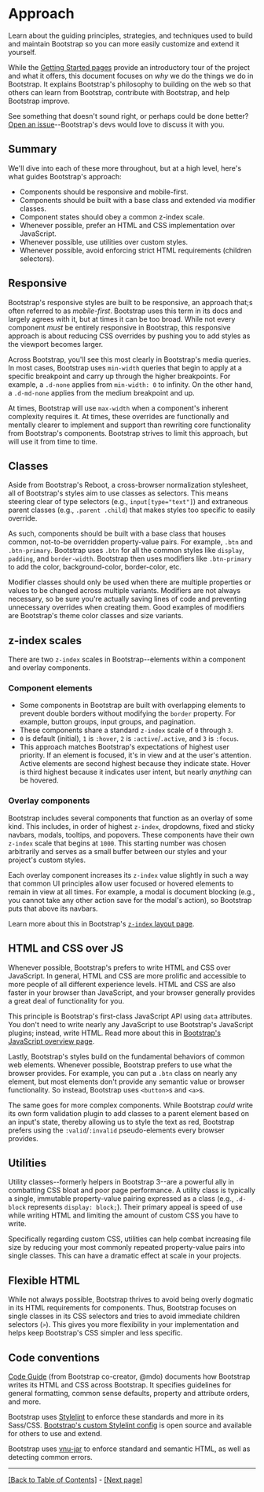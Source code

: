 # Approach

Learn about the guiding principles, strategies, and techniques used to build and maintain Bootstrap so you can more easily customize and extend it yourself.

While the [Getting Started pages](https://github.com/AndrewSRea/My_Learning_Port/tree/main/Bootstrap/Getting_Started#getting-started) provide an introductory tour of the project and what it offers, this document focuses on *why* we do the things we do in Bootstrap. It explains Bootstrap's philosophy to building on the web so that others can learn from Bootstrap, contribute with Bootstrap, and help Bootstrap improve.

See something that doesn't sound right, or perhaps could be done better? [Open an issue](https://github.com/twbs/bootstrap/issues/new)--Bootstrap's devs would love to discuss it with you.

## Summary

We'll dive into each of these more throughout, but at a high level, here's what guides Bootstrap's approach:

* Components should be responsive and mobile-first.
* Components should be built with a base class and extended via modifier classes.
* Component states should obey a common z-index scale.
* Whenever possible, prefer an HTML and CSS implementation over JavaScript.
* Whenever possible, use utilities over custom styles.
* Whenever possible, avoid enforcing strict HTML requirements (children selectors).

## Responsive

Bootstrap's responsive styles are built to be responsive, an approach that;s often referred to as *mobile-first*. Bootstrap uses this term in its docs and largely agrees with it, but at times it can be too broad. While not every component *must* be entirely responsive in Bootstrap, this responsive approach is about reducing CSS overrides by pushing you to add styles as the viewport becomes larger.

Across Bootstrap, you'll see this most clearly in Bootstrap's media queries. In most cases, Bootstrap uses `min-width` queries that begin to apply at a specific breakpoint and carry up through the higher breakpoints. For example, a `.d-none` applies from `min-width: 0` to infinity. On the other hand, a `.d-md-none` applies from the medium breakpoint and up.

At times, Bootstrap will use `max-width` when a component's inherent complexity requires it. At times, these overrides are functionally and mentally clearer to implement and support than rewriting core functionality from Bootstrap's components. Bootstrap strives to limit this approach, but will use it from time to time.

## Classes

Aside from Bootstrap's Reboot, a cross-browser normalization stylesheet, all of Bootstrap's styles aim to use classes as selectors. This means steering clear of type selectors (e.g., `input[type="text"]`) and extraneous parent classes (e.g., `.parent .child`) that makes styles too specific to easily override.

As such, components should be built with a base class that houses common, not-to-be overridden property-value pairs. For example, `.btn` and `.btn-primary`. Bootstrap uses `.btn` for all the common styles like `display`, `padding`, and `border-width`. Bootstrap then uses modifiers like `.btn-primary` to add the color, background-color, border-color, etc.

Modifier classes should only be used when there are multiple properties or values to be changed across multiple variants. Modifiers are not always necessary, so be sure you're actually saving lines of code and preventing unnecessary overrides when creating them. Good examples of modifiers are Bootstrap's theme color classes and size variants.

## z-index scales

There are two `z-index` scales in Bootstrap--elements within a component and overlay components.

### Component elements

* Some components in Bootstrap are built with overlapping elements to prevent double borders without modifying the `border` property. For example, button groups, input groups, and pagination.
* These components share a standard `z-index` scale of `0` through `3`.
* `0` is default (initial), `1` is `:hover`, `2` is `:active`/`.active`, and `3` is `:focus`.
* This approach matches Bootstrap's expectations of highest user priority. If an element is focused, it's in view and at the user's attention. Active elements are second highest because they indicate state. Hover is third highest because it indicates user intent, but nearly *anything* can be hovered.

### Overlay components

Bootstrap includes several components that function as an overlay of some kind. This includes, in order of highest `z-index`, dropdowns, fixed and sticky navbars, modals, tooltips, and popovers. These components have their own `z-index` scale that begins at `1000`. This starting number was chosen arbitrarily and serves as a small buffer between our styles and your project's custom styles.

Each overlay component increases its `z-index` value slightly in such a way that common UI principles allow user focused or hovered elements to remain in view at all times. For example, a modal is document blocking (e.g., you cannot take any other action save for the modal's action), so Bootstrap puts that above its navbars.

Learn more about this in Bootstrap's [`z-index` layout page](https://github.com/AndrewSRea/My_Learning_Port/tree/main/Bootstrap/Layout/Z-Index#z-index).

## HTML and CSS over JS

Whenever possible, Bootstrap's prefers to write HTML and CSS over JavaScript. In general, HTML and CSS are more prolific and accessible to more people of all different experience levels. HTML and CSS are also faster in your browser than JavaScript, and your browser generally provides a great deal of functionality for you.

This principle is Bootstrap's first-class JavaScript API using `data` attributes. You don't need to write nearly any JavaScript to use Bootstrap's JavaScript plugins; instead, write HTML. Read more about this in [Bootstrap's JavaScript overview page](https://github.com/AndrewSRea/My_Learning_Port/tree/main/Bootstrap/Getting_Started/JavaScript#data-attributes).

Lastly, Bootstrap's styles build on the fundamental behaviors of common web elements. Whenever possible, Bootstrap prefers to use what the browser provides. For example, you can put a `.btn` class on nearly any element, but most elements don't provide any semantic value or browser functionality. So instead, Bootstrap uses `<button>`s and `<a>`s.

The same goes for more complex components. While Bootstrap *could* write its own form validation plugin to add classes to a parent element based on an input's state, thereby allowing us to style the text as red, Bootstrap prefers using the `:valid`/`:invalid` pseudo-elements every browser provides.

## Utilities

Utility classes--formerly helpers in Bootstrap 3--are a powerful ally in combatting CSS bloat and poor page performance. A utility class is typically a single, immutable property-value pairing expressed as a class (e.g., `.d-block` represents `display: block;`). Their primary appeal is speed of use while writing HTML and limiting the amount of custom CSS you have to write.

Specifically regarding custom CSS, utilities can help combat increasing file size by reducing your most commonly repeated property-value pairs into single classes. This can have a dramatic effect at scale in your projects.

## Flexible HTML

While not always possible, Bootstrap thrives to avoid being overly dogmatic in its HTML requirements for components. Thus, Bootstrap focuses on single classes in its CSS selectors and tries to avoid immediate children selectors (`>`). This gives you more flexibility in your implementation and helps keep Bootstrap's CSS simpler and less specific.

## Code conventions

[Code Guide](https://codeguide.co/) (from Bootstrap co-creator, @mdo) documents how Bootstrap writes its HTML and CSS across Bootstrap. It specifies guidelines for general formatting, common sense defaults, property and attribute orders, and more.

Bootstrap uses [Stylelint](https://stylelint.io/) to enforce these standards and more in its Sass/CSS. [Bootstrap's custom Stylelint config](https://github.com/twbs/stylelint-config-twbs-bootstrap) is open source and available for others to use and extend.

Bootstrap uses [vnu-jar](https://www.npmjs.com/package/vnu-jar) to enforce standard and semantic HTML, as well as detecting common errors.

<hr>

[[Back to Table of Contents]](https://github.com/AndrewSRea/My_Learning_Port/tree/main/Bootstrap/Extend#extend) - [[Next page]]()